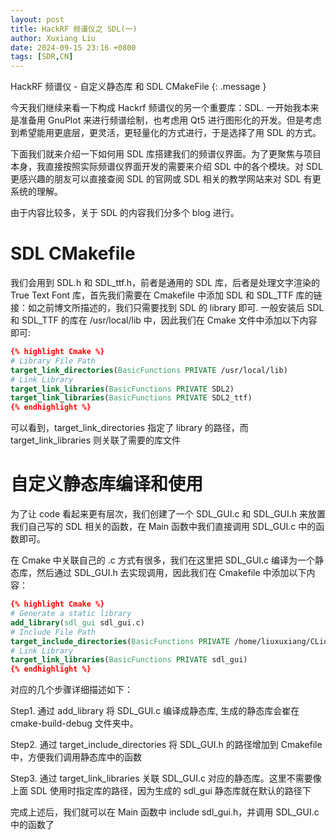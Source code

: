 ```yaml
---
layout: post
title: HackRF 频谱仪之 SDL(一)
author: Xuxiang Liu
date: 2024-09-15 23:16 +0800
tags: [SDR,CN]
---
```


HackRF 频谱仪 - 自定义静态库 和 SDL CMakeFile
{: .message }

今天我们继续来看一下构成 Hackrf 频谱仪的另一个重要库：SDL. 一开始我本来是准备用 GnuPlot 来进行频谱绘制，也考虑用 Qt5 进行图形化的开发。但是考虑到希望能用更底层，更灵活，更轻量化的方式进行，于是选择了用 SDL 的方式。

下面我们就来介绍一下如何用 SDL 库搭建我们的频谱仪界面。为了更聚焦与项目本身，我直接按照实际频谱仪界面开发的需要来介绍 SDL 中的各个模块。对 SDL 更感兴趣的朋友可以直接查阅 SDL 的官网或 SDL 相关的教学网站来对 SDL 有更系统的理解。

由于内容比较多，关于 SDL 的内容我们分多个 blog 进行。

# SDL CMakefile

我们会用到 SDL.h 和 SDL_ttf.h，前者是通用的 SDL 库，后者是处理文字渲染的 True Text Font 库，首先我们需要在 Cmakefile 中添加 SDL 和 SDL_TTF 库的链接：如之前博文所描述的，我们只需要找到 SDL 的 library 即可. 一般安装后 SDL 和 SDL_TTF 的库在 /usr/local/lib 中，因此我们在 Cmake 文件中添加以下内容即可:

```Cmake
{% highlight Cmake %}
# Library File Path
target_link_directories(BasicFunctions PRIVATE /usr/local/lib)
# Link Library
target_link_libraries(BasicFunctions PRIVATE SDL2)
target_link_libraries(BasicFunctions PRIVATE SDL2_ttf)
{% endhighlight %}
```
可以看到，target_link_directories 指定了 library 的路径，而 target_link_libraries 则关联了需要的库文件

# 自定义静态库编译和使用

为了让 code 看起来更有层次，我们创建了一个 SDL_GUI.c 和 SDL_GUI.h 来放置我们自己写的 SDL 相关的函数，在 Main 函数中我们直接调用 SDL_GUI.c 中的函数即可。

在 Cmake 中关联自己的 .c 方式有很多，我们在这里把 SDL_GUI.c 编译为一个静态库，然后通过 SDL_GUI.h 去实现调用，因此我们在 Cmakefile 中添加以下内容：

```Cmake
{% highlight Cmake %}
# Generate a static library
add_library(sdl_gui sdl_gui.c)
# Include File Path
target_include_directories(BasicFunctions PRIVATE /home/liuxuxiang/CLionProjects/BasicFunctions/include)
# Link Library
target_link_libraries(BasicFunctions PRIVATE sdl_gui)
{% endhighlight %}
```
对应的几个步骤详细描述如下：

Step1. 通过 add_library 将 SDL_GUI.c 编译成静态库, 生成的静态库会崔在 cmake-build-debug 文件夹中。

Step2. 通过 target_include_directories 将 SDL_GUI.h 的路径增加到 Cmakefile 中，方便我们调用静态库中的函数

Step3. 通过 target_link_libraries 关联 SDL_GUI.c 对应的静态库。这里不需要像上面 SDL 使用时指定库的路径，因为生成的 sdl_gui 静态库就在默认的路径下

完成上述后，我们就可以在 Main 函数中 include sdl_gui.h，并调用 SDL_GUI.c 中的函数了
